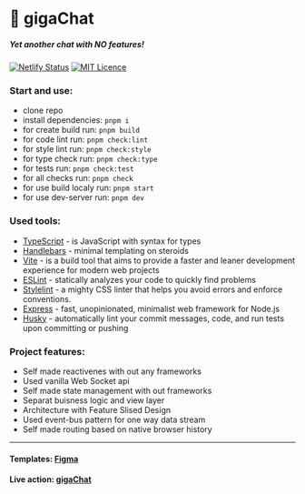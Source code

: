 # 🦠 gigaChat

##### Yet another chat with NO features!

[![Netlify Status](https://api.netlify.com/api/v1/badges/2fefbe2e-8013-415f-8abf-f5622e6ee641/deploy-status)](https://app.netlify.com/sites/ephemeral-duckanoo-a59b6e/deploys) [![MIT Licence](https://badges.frapsoft.com/os/mit/mit.svg)](https://opensource.org/licenses/mit-license.php)

### Start and use:
- clone repo
- install dependencies: `pnpm i`
- for create build run: `pnpm build`
- for code lint run: `pnpm check:lint`
- for style lint run: `pnpm check:style`
- for type check run: `pnpm check:type`
- for tests run: `pnpm check:test`
- for all checks run: `pnpm check`
- for use build localy run: `pnpm start`
- for use dev-server run: `pnpm dev`

### Used tools:

- [TypeScript](https://www.typescriptlang.org/) - is JavaScript with syntax for types
- [Handlebars](https://handlebarsjs.com/) - minimal templating on steroids
- [Vite](https://vitejs.dev/) - is a build tool that aims to provide a faster and leaner development experience for modern web projects
- [ESLint](https://eslint.org/) - statically analyzes your code to quickly find problems
- [Stylelint](https://stylelint.io/) - a mighty CSS linter that helps you avoid errors and enforce conventions.
- [Express](https://expressjs.com/) - fast, unopinionated, minimalist web framework for Node.js
- [Husky](https://typicode.github.io/husky/) - automatically lint your commit messages, code, and run tests upon committing or pushing

### Project features:

- Self made reactivenes with out any frameworks
- Used vanilla Web Socket api
- Self made state management with out frameworks
- Separat buisness logic and view layer
- Architecture with Feature Slised Design
- Used event-bus pattern for one way data stream
- Self made routing based on native browser history

---

#### Templates: [Figma](https://www.figma.com/file/jF5fFFzgGOxQeB4CmKWTiE/Chat_external_link?node-id=0%3A1)

#### Live action: [gigaChat](https://ephemeral-duckanoo-a59b6e.netlify.app/)
